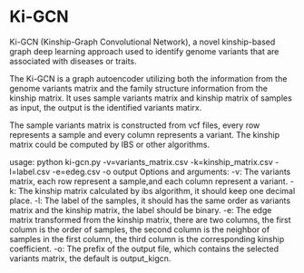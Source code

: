 # Ki-GCN
Ki-GCN (Kinship-Graph Convolutional Network), a novel kinship-based graph deep learning approach used to identify genome variants that are associated with diseases or traits.

The Ki-GCN is a graph autoencoder utilizing both the information from the genome variants matrix and the family structure information from the kinship matrix. It uses sample variants matrix and kinship matrix of samples as input, the output is the identified variants matirx.

The sample variants matrix is constructed from vcf files, every row represents a sample and every column represents a variant. The kinship matrix could be computed by IBS or other algorithms.

usage: python ki-gcn.py -v=variants_matrix.csv -k=kinship_matrix.csv -l=label.csv -e=edeg.csv -o output
Options and arguments:
-v: The variants matrix, each row represent a sample,and each column represent a variant.
-k: The kinship matrix calculated by ibs algorithm, it should keep one decimal place.
-l: The label of the samples, it should has the same order as variants matrix and the kinship matrix, the label should be binary.
-e: The edge matrix transformed from the kinship matrix, there are two columns, the first column is the order of samples, the second column is the neighbor of samples in the first column, the third column is the corresponding kinship coefficient.
-o: The prefix of the output file, which contains the selected variants matrix, the default is output_kigcn.
